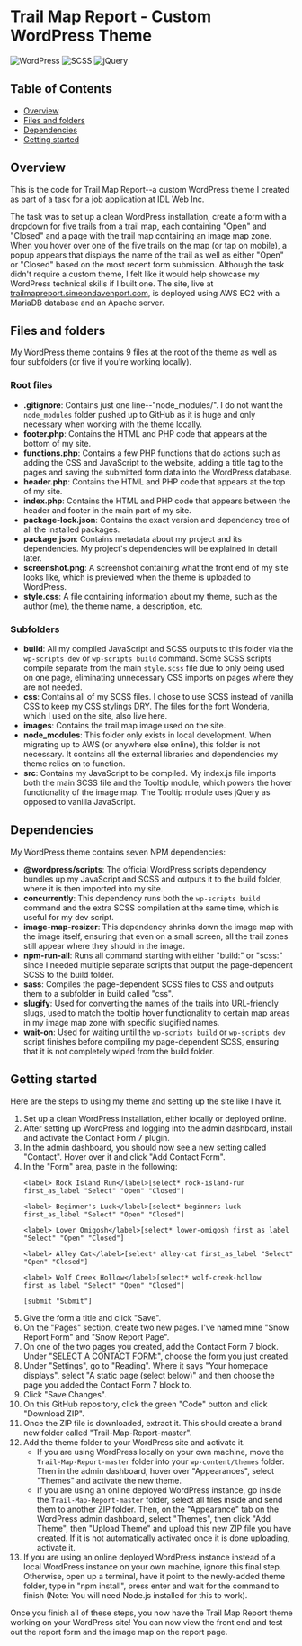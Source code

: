 # Trail Map Report - Custom WordPress Theme

![WordPress](https://img.shields.io/badge/WordPress-Custom%20Theme-blue)
![SCSS](https://img.shields.io/badge/SCSS-CSS%20Preprocessor-red)
![jQuery](https://img.shields.io/badge/jQuery-Tooltip%20Module-blue)

## Table of Contents
- [Overview](#overview)
- [Files and folders](#files-and-folders)
- [Dependencies](#dependencies)
- [Getting started](#getting-started)

## Overview
This is the code for Trail Map Report--a custom WordPress theme I created as part of a task for a job application at IDL Web Inc.

The task was to set up a clean WordPress installation, create a form with a dropdown for five trails from a trail map, each containing "Open" and "Closed" and a page with the trail map containing an image map zone. When you hover over one of the five trails on the map (or tap on mobile), a popup appears that displays the name of the trail as well as either "Open" or "Closed" based on the most recent form submission. Although the task didn't require a custom theme, I felt like it would help showcase my WordPress technical skills if I built one. The site, live at [trailmapreport.simeondavenport.com](https://trailmapreport.simeondavenport.com/), is deployed using AWS EC2 with a MariaDB database and an Apache server.

## Files and folders
My WordPress theme contains 9 files at the root of the theme as well as four subfolders (or five if you're working locally).
### Root files
- **.gitignore**: Contains just one line--"node_modules/". I do not want the `node_modules` folder pushed up to GitHub as it is huge and only necessary when working with the theme locally.
- **footer.php**: Contains the HTML and PHP code that appears at the bottom of my site.
- **functions.php**: Contains a few PHP functions that do actions such as adding the CSS and JavaScript to the website, adding a title tag to the pages and saving the submitted form data into the WordPress database.
- **header.php**: Contains the HTML and PHP code that appears at the top of my site.
- **index.php**: Contains the HTML and PHP code that appears between the header and footer in the main part of my site.
- **package-lock.json**: Contains the exact version and dependency tree of all the installed packages.
- **package.json**: Contains metadata about my project and its dependencies. My project's dependencies will be explained in detail later.
- **screenshot.png**: A screenshot containing what the front end of my site looks like, which is previewed when the theme is uploaded to WordPress.
- **style.css**: A file containing information about my theme, such as the author (me), the theme name, a description, etc.
### Subfolders
- **build**: All my compiled JavaScript and SCSS outputs to this folder via the `wp-scripts dev` or `wp-scripts build` command. Some SCSS scripts compile separate from the main `style.scss` file due to only being used on one page, eliminating unnecessary CSS imports on pages where they are not needed.
- **css**: Contains all of my SCSS files. I chose to use SCSS instead of vanilla CSS to keep my CSS stylings DRY. The files for the font Wonderia, which I used on the site, also live here.
- **images**: Contains the trail map image used on the site.
- **node_modules**: This folder only exists in local development. When migrating up to AWS (or anywhere else online), this folder is not necessary. It contains all the external libraries and dependencies my theme relies on to function.
- **src**: Contains my JavaScript to be compiled. My index.js file imports both the main SCSS file and the Tooltip module, which powers the hover functionality of the image map. The Tooltip module uses jQuery as opposed to vanilla JavaScript.

## Dependencies
My WordPress theme contains seven NPM dependencies:
- **@wordpress/scripts**: The official WordPress scripts dependency bundles up my JavaScript and SCSS and outputs it to the build folder, where it is then imported into my site.
- **concurrently**: This dependency runs both the `wp-scripts build` command and the extra SCSS compilation at the same time, which is useful for my dev script.
- **image-map-resizer**: This dependency shrinks down the image map with the image itself, ensuring that even on a small screen, all the trail zones still appear where they should in the image.
- **npm-run-all**: Runs all command starting with either "build:" or "scss:" since I needed multiple separate scripts that output the page-dependent SCSS to the build folder.
- **sass**: Compiles the page-dependent SCSS files to CSS and outputs them to a subfolder in build called "css".
- **slugify**: Used for converting the names of the trails into URL-friendly slugs, used to match the tooltip hover functionality to certain map areas in my image map zone with specific slugified names.
- **wait-on**: Used for waiting until the `wp-scripts build` or  `wp-scripts dev` script finishes before compiling my page-dependent SCSS, ensuring that it is not completely wiped from the build folder.

## Getting started
Here are the steps to using my theme and setting up the site like I have it.
1. Set up a clean WordPress installation, either locally or deployed online.
2. After setting up WordPress and logging into the admin dashboard, install and activate the Contact Form 7 plugin.
3. In the admin dashboard, you should now see a new setting called "Contact". Hover over it and click "Add Contact Form".
4. In the "Form" area, paste in the following:
    ```
    <label> Rock Island Run</label>[select* rock-island-run first_as_label "Select" "Open" "Closed"]
    
    <label> Beginner's Luck</label>[select* beginners-luck first_as_label "Select" "Open" "Closed"]
    
    <label> Lower Omigosh</label>[select* lower-omigosh first_as_label "Select" "Open" "Closed"]
    
    <label> Alley Cat</label>[select* alley-cat first_as_label "Select" "Open" "Closed"]
    
    <label> Wolf Creek Hollow</label>[select* wolf-creek-hollow first_as_label "Select" "Open" "Closed"]
    
    [submit "Submit"]
    ```
5. Give the form a title and click "Save".
6. On the "Pages" section, create two new pages. I've named mine "Snow Report Form" and "Snow Report Page".
7. On one of the two pages you created, add the Contact Form 7 block. Under "SELECT A CONTACT FORM:", choose the form you just created.
8. Under "Settings", go to "Reading". Where it says "Your homepage displays", select "A static page (select below)" and then choose the page you added the Contact Form 7 block to.
9. Click "Save Changes".
10. On this GitHub repository, click the green "Code" button and click "Download ZIP".
11. Once the ZIP file is downloaded, extract it. This should create a brand new folder called "Trail-Map-Report-master".
12. Add the theme folder to your WordPress site and activate it.
    - If you are using WordPress locally on your own machine, move the `Trail-Map-Report-master` folder into your `wp-content/themes` folder. Then in the admin dashboard, hover over "Appearances", select "Themes" and activate the new theme.
    - If you are using an online deployed WordPress instance, go inside the `Trail-Map-Report-master` folder, select all files inside and send them to another ZIP folder. Then, on the "Appearance" tab on the WordPress admin dashboard, select "Themes", then click "Add Theme", then "Upload Theme" and upload this new ZIP file you have created. If it is not automatically activated once it is done uploading, activate it.
13. If you are using an online deployed WordPress instance instead of a local WordPress instance on your own machine, ignore this final step. Otherwise, open up a terminal, have it point to the newly-added theme folder, type in "npm install", press enter and wait for the command to finish (Note: You will need Node.js installed for this to work).

Once you finish all of these steps, you now have the Trail Map Report theme working on your WordPress site! You can now view the front end and test out the report form and the image map on the report page.
